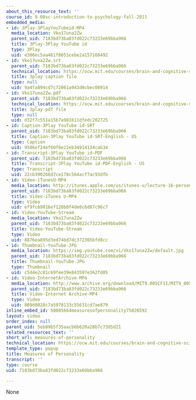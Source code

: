 ```yaml
---
about_this_resource_text: ''
course_id: 9-00sc-introduction-to-psychology-fall-2011
embedded_media:
- id: 3Play-3PlayYouTubeid-MP4
  media_location: Vko17una2Zw
  parent_uid: 7183bd73ba83fd022c73233e69bba966
  title: 3Play-3Play YouTube id
  type: 3Play
  uid: e306ec5aa461f8651cebe2a157168492
- id: Vko17una2Zw.srt
  parent_uid: 7183bd73ba83fd022c73233e69bba966
  technical_location: https://ocw.mit.edu/courses/brain-and-cognitive-sciences/9-00sc-introduction-to-psychology-fall-2011/personality/measures-of-personality/Vko17una2Zw.srt
  title: 3play caption file
  type: null
  uid: 9a4fa894cd7c72061a943d0cbec08914
- id: Vko17una2Zw.pdf
  parent_uid: 7183bd73ba83fd022c73233e69bba966
  technical_location: https://ocw.mit.edu/courses/brain-and-cognitive-sciences/9-00sc-introduction-to-psychology-fall-2011/personality/measures-of-personality/Vko17una2Zw.pdf
  title: 3play pdf file
  type: null
  uid: d32f7c551a15b7a981611dfedc202725
- id: Caption-3Play YouTube id-SRT
  parent_uid: 7183bd73ba83fd022c73233e69bba966
  title: Caption-3Play YouTube id-SRT-English - US
  type: Caption
  uid: 9586ef24ef60f6e22eb34914134cab34
- id: Transcript-3Play YouTube id-PDF
  parent_uid: 7183bd73ba83fd022c73233e69bba966
  title: Transcript-3Play YouTube id-PDF-English - US
  type: Transcript
  uid: 22cb390266d7ce178c564acf7ac93dfb
- id: Video-iTunesU-MP4
  media_location: http://itunes.apple.com/us/itunes-u/lecture-16-personality/id501335817?i=111090552
  parent_uid: 7183bd73ba83fd022c73233e69bba966
  title: Video-iTunes U-MP4
  type: Video
  uid: ef9fc69816ef128b0f4de0c6d87c96c7
- id: Video-YouTube-Stream
  media_location: Vko17una2Zw
  parent_uid: 7183bd73ba83fd022c73233e69bba966
  title: Video-YouTube-Stream
  type: Video
  uid: 8876ea895d3ed74bd7dc372365bfd8cc
- id: Thumbnail-YouTube-JPG
  media_location: https://img.youtube.com/vi/Vko17una2Zw/default.jpg
  parent_uid: 7183bd73ba83fd022c73233e69bba966
  title: Thumbnail-YouTube-JPG
  type: Thumbnail
  uid: c5d4e2c81c69fee39e843597e362fd05
- id: Video-InternetArchive-MP4
  media_location: http://www.archive.org/download/MIT9.00SCF11/MIT9_00SCF11_lec16_300k.mp4
  parent_uid: 7183bd73ba83fd022c73233e69bba966
  title: Video-Internet Archive-MP4
  type: Video
  uid: 809d0028c7a5970133c55631cd7ae879
inline_embed_id: 58085664measuresofpersonality75826592
layout: video
order_index: null
parent_uid: 5eb89b5f35aacb6b620a28b7c73d5d21
related_resources_text: ''
short_url: measures-of-personality
technical_location: https://ocw.mit.edu/courses/brain-and-cognitive-sciences/9-00sc-introduction-to-psychology-fall-2011/personality/measures-of-personality
template_type: popup
title: Measures of Personality
transcript: ''
type: course
uid: 7183bd73ba83fd022c73233e69bba966

---
```

None